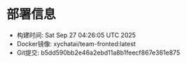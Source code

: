 # 部署信息
- 构建时间: Sat Sep 27 04:26:05 UTC 2025
- Docker镜像: xychatai/team-fronted:latest
- Git提交: b5dd590bb2e46a2ebd11a8b1feecf867e361e875
